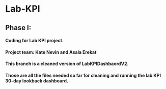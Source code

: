 # Lab-KPI
## Phase I:
#### Coding for Lab KPI project.
#### Project team: Kate Nevin and Asala Erekat
#### This branch is a cleaned version of LabKPIDashbaordV2.
#### Those are all the files needed so far for cleaning and running the lab KPI 30-day lookback dashboard.
